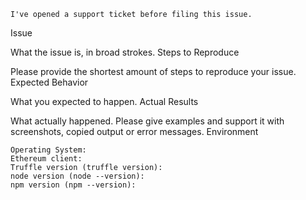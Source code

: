 
    I've opened a support ticket before filing this issue.

Issue

What the issue is, in broad strokes.
Steps to Reproduce

Please provide the shortest amount of steps to reproduce your issue.
Expected Behavior

What you expected to happen.
Actual Results

What actually happened. Please give examples and support it with screenshots, copied output or error messages.
Environment

    Operating System:
    Ethereum client:
    Truffle version (truffle version):
    node version (node --version):
    npm version (npm --version):
